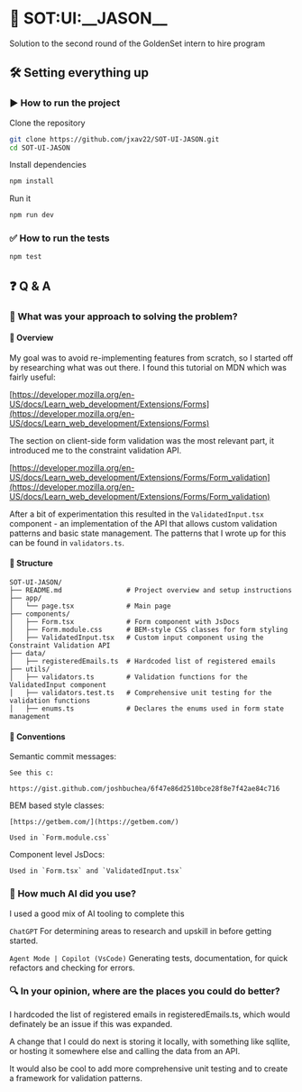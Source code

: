 # 🚀 SOT:UI:\_\_JASON\_\_

Solution to the second round of the GoldenSet intern to hire program

## 🛠️ Setting everything up

### ▶️ How to run the project

Clone the repository

```bash
git clone https://github.com/jxav22/SOT-UI-JASON.git
cd SOT-UI-JASON
```

Install dependencies

```bash
npm install
```

Run it

```bash
npm run dev
```

### ✅ How to run the tests

```bash
npm test
```

## ❓ Q & A

### 🧭 What was your approach to solving the problem?

#### 📝 Overview

My goal was to avoid re-implementing features from scratch, so I started off by researching what was out there. I found this tutorial on MDN which was fairly useful:

[https://developer.mozilla.org/en-US/docs/Learn_web_development/Extensions/Forms](https://developer.mozilla.org/en-US/docs/Learn_web_development/Extensions/Forms)

The section on client-side form validation was the most relevant part, it introduced me to the constraint validation API. 

[https://developer.mozilla.org/en-US/docs/Learn_web_development/Extensions/Forms/Form_validation](https://developer.mozilla.org/en-US/docs/Learn_web_development/Extensions/Forms/Form_validation)

After a bit of experimentation this resulted in the `ValidatedInput.tsx` component - an implementation of the API that allows custom validation patterns and basic state management. The patterns that I wrote up for this can be found in `validators.ts`.

#### 📁 Structure

```
SOT-UI-JASON/
├── README.md                # Project overview and setup instructions
├── app/
│   └── page.tsx             # Main page
├── components/
│   ├── Form.tsx             # Form component with JsDocs
│   ├── Form.module.css      # BEM-style CSS classes for form styling
│   ├── ValidatedInput.tsx   # Custom input component using the Constraint Validation API
├── data/                    
│   ├── registeredEmails.ts  # Hardcoded list of registered emails
├── utils/
│   ├── validators.ts        # Validation functions for the ValidatedInput component
│   ├── validators.test.ts   # Comprehensive unit testing for the validation functions
│   ├── enums.ts             # Declares the enums used in form state management

```
#### 📐 Conventions

Semantic commit messages:

    See this c:
    
    https://gist.github.com/joshbuchea/6f47e86d2510bce28f8e7f42ae84c716

BEM based style classes:

    [https://getbem.com/](https://getbem.com/)

    Used in `Form.module.css`

Component level JsDocs:

    Used in `Form.tsx` and `ValidatedInput.tsx`

### 🤖 How much AI did you use?

I used a good mix of AI tooling to complete this

`ChatGPT`
For determining areas to research and upskill in before getting started. 

`Agent Mode | Copilot (VsCode)`
Generating tests, documentation, for quick refactors and checking for errors.

### 🔍 In your opinion, where are the places you could do better?

I hardcoded the list of registered emails in registeredEmails.ts, which would definately be an issue if this was expanded.  

A change that I could do next is storing it locally, with something like sqllite, or hosting it somewhere else and calling the data from an API.

It would also be cool to add more comprehensive unit testing and to create a framework for validation patterns. 

